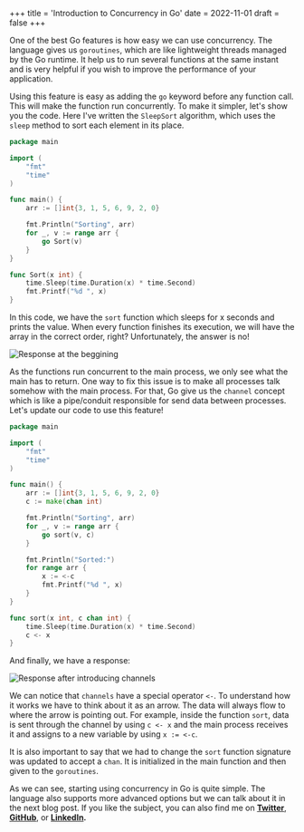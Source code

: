 +++
title = 'Introduction to Concurrency in Go'
date = 2022-11-01
draft = false
+++

One of the best Go features is how easy we can use concurrency. The language gives us `goroutines`, which are like lightweight threads managed by the Go runtime. It help us to run several functions at the same instant and is very helpful if you wish to improve the performance of your application.

Using this feature is easy as adding the `go` keyword before any function call. This will make the function run concurrently. To make it simpler, let's show you the code. Here I've written the `SleepSort` algorithm, which uses the `sleep` method to sort each element in its place.

```go
package main

import (
	"fmt"
	"time"
)

func main() {
	arr := []int{3, 1, 5, 6, 9, 2, 0}

	fmt.Println("Sorting", arr)
	for _, v := range arr {
		go Sort(v)
	}
}

func Sort(x int) {
	time.Sleep(time.Duration(x) * time.Second)
	fmt.Printf("%d ", x)
}
```

In this code, we have the `sort` function which sleeps for x seconds and prints the value. When every function finishes its execution, we will have the array in the correct order, right? Unfortunately, the answer is no!


![Response at the beggining](https://dev-to-uploads.s3.amazonaws.com/uploads/articles/t5lxza9xm8x7f5zjfgu8.png)

As the functions run concurrent to the main process, we only see what the main has to return. One way to fix this issue is to make all processes talk somehow with the main process. For that, Go give us the `channel` concept which is like a pipe/conduit responsible for send data between processes. Let's update our code to use this feature!

```go
package main

import (
	"fmt"
	"time"
)

func main() {
	arr := []int{3, 1, 5, 6, 9, 2, 0}
	c := make(chan int)

	fmt.Println("Sorting", arr)
	for _, v := range arr {
		go sort(v, c)
	}

	fmt.Println("Sorted:")
	for range arr {
		x := <-c
		fmt.Printf("%d ", x)
	}
}

func sort(x int, c chan int) {
	time.Sleep(time.Duration(x) * time.Second)
	c <- x
}
```

And finally, we have a response:

![Response after introducing channels](https://dev-to-uploads.s3.amazonaws.com/uploads/articles/m3i1ne5hhsdyul34eoh9.png)

We can notice that `channels` have a special operator `<-`. To understand how it works we have to think about it as an arrow. The data will always flow to where the arrow is pointing out. For example, inside the function `sort`, data is sent through the channel by using `c <- x` and the main process receives it and assigns to a new variable by using `x := <-c`.

It is also important to say that we had to change the `sort` function signature was updated to accept a `chan`. It is initialized in the main function and then given to the `goroutines`.

As we can see, starting using concurrency in Go is quite simple. The language also supports more advanced options but we can talk about it in the next blog post. If you like the subject, you can also find me on **[Twitter](https://twitter.com/mfbmina)**, **[GitHub](https://github.com/mfbmina)**, or **[LinkedIn](https://www.linkedin.com/in/mfbmina/).**
